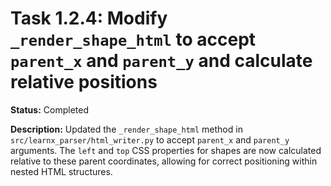 # Task 1.2.4: Modify `_render_shape_html` to accept `parent_x` and `parent_y` and calculate relative positions

**Status:** Completed

**Description:**
Updated the `_render_shape_html` method in `src/learnx_parser/html_writer.py` to accept `parent_x` and `parent_y` arguments. The `left` and `top` CSS properties for shapes are now calculated relative to these parent coordinates, allowing for correct positioning within nested HTML structures.
